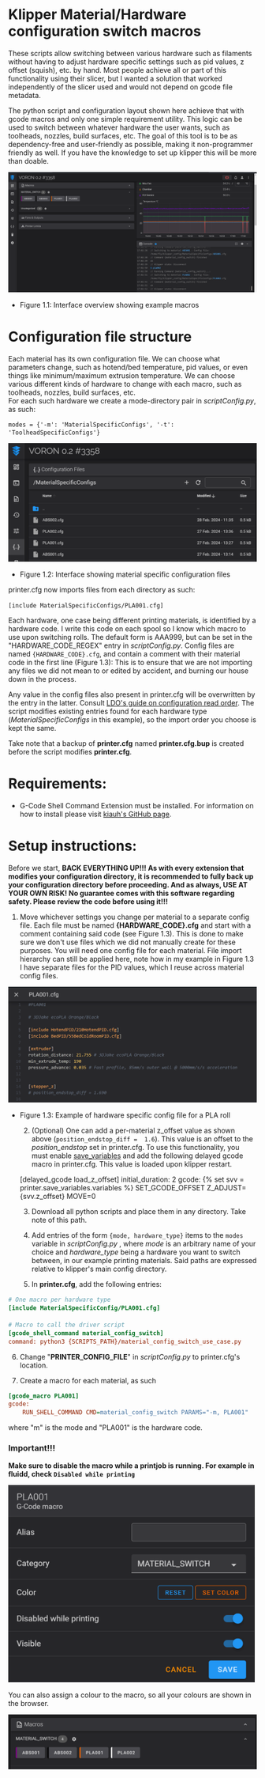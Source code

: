 # Klipper Material/Hardware configuration switch macros

These scripts allow switching between various hardware such as filaments without having to adjust hardware specific
settings such as pid values, z offset (squish), etc. by hand.
Most people achieve all or part of this functionality using their slicer, but I wanted a solution that worked independently of 
the slicer used and would not depend on gcode file metadata.

The python script and configuration layout shown here achieve that with gcode macros and only one simple requirement utility.
This logic can be used to switch between whatever hardware the user wants, such as toolheads, nozzles, build surfaces, etc.
The goal of this tool is to be as dependency-free and user-friendly as possible, making it non-programmer friendly as well. If
you have the knowledge to set up klipper this will be more than doable.

![](images/browserViewFull.PNG "")
* Figure 1.1: Interface overview showing example macros

# Configuration file structure
Each material has its own configuration file.
We can choose what parameters change, such as hotend/bed temperature, 
pid values, or even things like minimum/maximum extrusion temperature.
We can choose various different kinds of hardware to change with each macro, such as toolheads, nozzles, build surfaces, etc.\
For each such hardware we create a mode-directory pair in _scriptConfig.py_, as such:

    modes = {'-m': 'MaterialSpecificConfigs', '-t': 'ToolheadSpecificConfigs'}


![](images/materialConfigView.PNG "")
* Figure 1.2: Interface showing material specific configuration files

printer.cfg now imports files from each directory as such:

`[include MaterialSpecificConfigs/PLA001.cfg]` 

Each hardware, one case being different printing materials, is identified by a hardware code. I write this code on each
spool so I know which macro to use upon switching rolls.
The default form is AAA999, but can be set in the "HARDWARE_CODE_REGEX" entry 
in _scriptConfig.py_. Config files are named `{HARDWARE_CODE}.cfg`,
and contain a comment with their material code in the first line (Figure 1.3):
This is to ensure that we are not importing any files we did not mean to or edited by accident, and burning our house down in the process.

Any value in the config files also present in printer.cfg will be overwritten by the entry in 
the latter. Consult [LDO's guide on configuration read order](https://docs.ldomotors.com/en/guides/klipper_multi_cfg_guide#read-order).
The script modifies existing entries found for each hardware type (_MaterialSpecificConfigs_ in this example), 
so the import order you choose is kept the same.

Take note that a backup of **printer.cfg** named **printer.cfg.bup** is created before the script modifies **printer.cfg**.

# Requirements:
- G-Code Shell Command Extension must be installed. 
For information on how to install please visit [kiauh's GitHub page](https://github.com/dw-0/kiauh/blob/master/docs/gcode_shell_command.md).

# Setup instructions:

Before we start, **BACK EVERYTHING UP!!! As with every extension that modifies your configuration directory,
it is recommended to fully back up your configuration directory before proceeding. And as 
always, USE AT YOUR OWN RISK! No guarantee comes with this software regarding safety.
Please review the code before using it!!!**

  1. Move whichever settings you change per material to a separate config file.
Each file must be named **{HARDWARE_CODE}.cfg** and start with a comment containing said code (see Figure 1.3).
This is done to make sure we don't use files which we did not manually create for these purposes.
You will need one config file for each material.
File import hierarchy can still be applied here, note how in my example in Figure 1.3 I have separate files for the PID values,
which I reuse across material config files.

 ![](images/materialSpecificConfig.PNG "")
* Figure 1.3: Example of hardware specific config file for a PLA roll


  2. (Optional) One can add a per-material z_offset value as shown above (`position_endstop_diff =  1.6`). This value is 
    an offset to the _position_endstop_ set in printer.cfg. To use this functionality, you must enable
    [save_variables](https://www.klipper3d.org/Config_Reference.html#save_variables) and add the following delayed
gcode macro in printer.cfg. This value is loaded upon klipper restart.

    [delayed_gcode load_z_offset]
    initial_duration: 2
    gcode:
        {% set svv = printer.save_variables.variables %}
        SET_GCODE_OFFSET Z_ADJUST={svv.z_offset} MOVE=0


  3. Download all python scripts and place them in any directory. Take note of this path.

  4. Add entries of the form `{mode, hardware_type}` items to the `modes` variable in _scriptConfig.py_ , where *mode* is an arbitrary name of your choice
and *hardware_type* being a hardware you want to switch between, in our example printing materials.
     Said paths are expressed relative to klipper's main config directory.
  5. In __printer.cfg__, add the following entries:
```cfg
# One macro per hardware type
[include MaterialSpecificConfig/PLA001.cfg]

# Macro to call the driver script
[gcode_shell_command material_config_switch]
command: python3 {SCRIPTS_PATH}/material_config_switch_use_case.py
```
  6. Change "**PRINTER_CONFIG_FILE**" in _scriptConfig.py_ to printer.cfg's location.

  7. Create a macro for each material, as such
```cfg
[gcode_macro PLA001]
gcode:
    RUN_SHELL_COMMAND CMD=material_config_switch PARAMS="-m, PLA001"
```
where "m" is the mode and "PLA001" is the hardware code.

### Important!!!
**Make sure to disable the macro while a printjob is running. For example in fluidd, check `Disabled while printing`**

<img src="images/macroSettings.PNG" alt="drawing" width="500"/>

You can also assign a colour to the macro, so all your colours are shown in the browser.

![](images/macroBrowserView.PNG "")